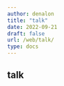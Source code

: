 ```yaml
---
author: denalon
title: "talk"
date: 2022-09-21
draft: false
url: /web/talk/
type: docs
---
```



## talk

<div>
<!-- 引用 artitalk -->
<script type="text/javascript" src="https://unpkg.com/artitalk"></script>
<!-- 存放说说的容器 -->
<div id="artitalk_main"></div>
<script>
new Artitalk({
    appId: 'yRmKEDBBm8lnftlQUf8bQajn-gzGzoHsz',
    appKey: 'DvlRXPVG8FojtvyUEhVveY3r',
	serverURL: 'https://api.oribos.city',
	pageSize: '10',
	motion: '1',
	atComment: '0'
})
</script>

</div>
